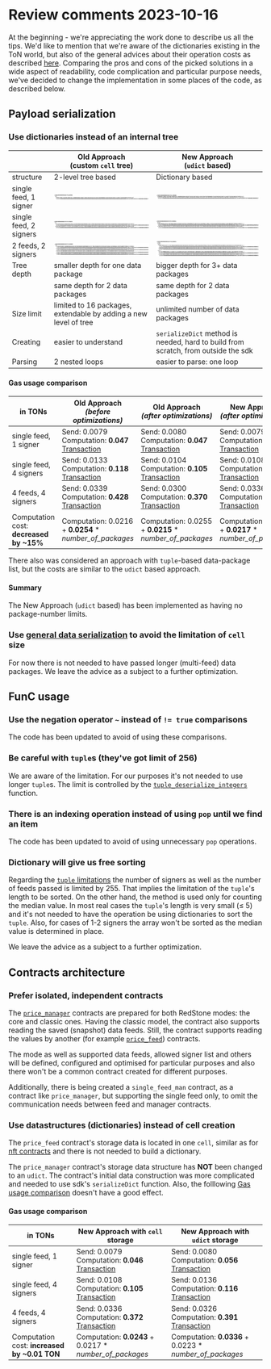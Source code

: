 # Review comments 2023-10-16

At the beginning - we're appreciating the work done to describe us all the tips. We'd like to mention that
we're aware of the dictionaries existing in the ToN world, but also of the general advices about
their operation costs as described [here](https://docs.ton.org/ko/develop/howto/fees-low-level#dictionaries).
Comparing the pros and cons of the picked solutions in a wide aspect of readability, code complication and particular
purpose needs, we've decided to change the implementation in some places of the code, as described below.

## Payload serialization

### Use dictionaries instead of an internal tree

|                        | Old Approach<br />(custom `cell` tree)                           | New Approach<br />(`udict` based)                                                  |  
|------------------------|------------------------------------------------------------------|------------------------------------------------------------------------------------|
| structure              | 2-level tree based                                               | Dictionary based                                                                   |
| single feed, 1 signer  | ![old_1x1.png](old_1x1.png)                                      | ![new_1x1.png](new_1x1.png)                                                        |
| single feed, 2 signers | ![old_1x2.png](old_1x2.png)                                      | ![new_1x2.png](new_1x2.png)                                                        |
| 2 feeds, 2 signers     | ![old_1x2.png](old_2x2.png)                                      | ![new_2x2.png](new_2x2.png)                                                        |
| Tree depth             | smaller depth for one data package                               | bigger depth for 3+ data packages                                                  |
|                        | same depth for 2 data packages                                   | same depth for 2 data packages                                                     |
| Size limit             | limited to 16 packages, extendable by adding a new level of tree | unlimited number of data packages                                                  |
| Creating               | easier to understand                                             | `serializeDict` method is needed, hard to build from scratch, from outside the sdk |
| Parsing                | 2 nested loops                                                   | easier to parse: one loop                                                          |

#### Gas usage comparison

| in TONs                                 | Old Approach<br/>*(before optimizations)*                                                                                                                             | Old Approach<br />*(after optimizations)*                                                                                                                             | New Approach     <br/>*(after optimizations*)                                                                                                                         |  
|-----------------------------------------|-----------------------------------------------------------------------------------------------------------------------------------------------------------------------|-----------------------------------------------------------------------------------------------------------------------------------------------------------------------|-----------------------------------------------------------------------------------------------------------------------------------------------------------------------|
| single feed, 1 signer                   | Send: 0.0079<br/>Computation: **0.047**<br/>[Transaction](https://testnet.tonviewer.com/transaction/226c75616240e5deae14328018dc06d06d8e6148e6cfca1cff9453b34915f7bc) | Send: 0.0080<br/>Computation: **0.047**<br/>[Transaction](https://testnet.tonviewer.com/transaction/7872df93ca57dcfa646bd96e31a7af315286bd1b8b02d24d5f65022b72045718) | Send: 0.0079<br/>Computation: **0.046**<br/>[Transaction](https://testnet.tonviewer.com/transaction/dd4b9d3001ce189fcb66fec4c004b15ec9b31f8d3a6781692b54454009959650) | |
| single feed, 4 signers                  | Send: 0.0133<br/>Computation: **0.118**<br/>[Transaction](https://testnet.tonviewer.com/transaction/7202d8ea3246c83c1a582eec0ce526eb0edaf78dfe5758c214e538e7df7aec42) | Send: 0.0104<br/>Computation: **0.105**<br/>[Transaction](https://testnet.tonviewer.com/transaction/9fe5d23b6718ff5955f10c47c71dbebf38764cf411af9bf2530a07a84296e27e) | Send: 0.0108<br/>Computation: **0.105**<br/>[Transaction](https://testnet.tonviewer.com/transaction/7cb1ed7cab5372f9c277b96747a0af48c06f6936ed8e7b729ce71eff012a138a) |
| 4 feeds, 4 signers                      | Send: 0.0339<br/>Computation: **0.428**<br/>[Transaction](https://testnet.tonviewer.com/transaction/d4c81ba8ccaded178edd2baf66761545061e39ad6697af285f6689864be97106) | Send: 0.0300<br/>Computation: **0.370**<br/>[Transaction](https://testnet.tonviewer.com/transaction/4d8d857bd5b2567349b2885c536477da1c50bc2b4b1f1c6fea3f91a3f9b2491a) | Send: 0.0336<br/>Computation: **0.372**<br/>[Transaction](https://testnet.tonviewer.com/transaction/928c69b3c45ca0e1a1fa9c7cad8673fd58997ba0fb8f9da8c9b224d1b323b570) |
| Computation cost: **decreased by ~15%** | Computation: 0.0216 + **0.0254** * *number_of_packages*                                                                                                               | Computation: 0.0255 + **0.0215** * *number_of_packages*                                                                                                               | Computation: 0.0243 + **0.0217** * *number_of_packages*                                                                                                               |

There also was considered an approach with `tuple`-based data-package list,
but the costs are similar to the `udict` based approach.

#### Summary

The New Approach (`udict` based) has been implemented as having no package-number limits.

### Use [general data serialization](https://github.com/ton-blockchain/TEPs/blob/master/text/0064-token-data-standard.md#data-serialization) to avoid the limitation of `cell` size

For now there is not needed to have passed longer (multi-feed) data packages.
We leave the advice as a subject to a further optimization.

## FunC usage

### Use the negation operator `~` instead of `!= true` comparisons

The code has been updated to avoid of using these comparisons.

### Be careful with `tuple`s (they've got limit of 256)

We are aware of the limitation. For our purposes it's not needed to use longer `tuple`s.
The limit is controlled by
the [`tuple_deserialize_integers`](https://github.com/redstone-finance/redstone-oracles-monorepo/blob/main/packages/ton-connector/contracts/redstone/tuple.fc#L109)
function.

### There is an indexing operation instead of using `pop` until we find an item

The code has been updated to avoid of using unnecessary `pop` operations.

### Dictionary will give us free sorting

Regarding the [`tuple` limitations](#be-careful-with-tuples-theyve-got-limit-of-256)
the number of signers as well as the number of feeds passed is limited by 255.
That implies the limitation of the `tuple`'s length to be sorted.
On the other hand, the method is used only for counting the median value.
In most real cases the `tuple`'s length is very small (&leq; 5) and it's not needed to have the operation be using
dictionaries to sort the `tuple`. Also, for cases of 1-2 signers the array won't be sorted as the median value is
determined in place.

We leave the advice as a subject to a further optimization.

## Contracts architecture

### Prefer isolated, independent contracts

The [`price_manager`](https://github.com/redstone-finance/redstone-oracles-monorepo/blob/main/packages/ton-connector/contracts/price_manager.fc)
contracts are prepared for both RedStone modes: the core and classic ones. Having the classic model, the contract
also supports reading the saved (snapshot) data feeds. Still, the contract supports reading the values by another
(for
example [`price_feed`](https://github.com/redstone-finance/redstone-oracles-monorepo/blob/main/packages/ton-connector/contracts/price_feed.fc))
contracts.

The mode as well as supported data feeds, allowed signer list and others will be defined, configured and optimised for
particular purposes and also there won't be a common contract created for different purposes.

Additionally, there is being created a `single_feed_man` contract, as a contract like `price_manager`, but supporting
the single feed only, to omit the communication needs between feed and manager contracts.

### Use datastructures (dictionaries) instead of cell creation

The `price_feed` contract's storage data is located in one `cell`, similar as
for [nft contracts](https://github.com/ton-blockchain/token-contract/blob/main/nft/nft-item.fc)
and there is not needed to build a dictionary.

The `price_manager` contract's storage data structure has **NOT** been changed to an `udict`.
The contract's initial data construction was more complicated and needed to use sdk's `serializeDict` function.
Also, the folllowing [Gas usage comparison](#gas-usage-comparison-1) doesn't have a good effect.

#### Gas usage comparison

| in TONs                                      | New Approach with `cell` storage                                                                                                                                      | New Approach with `udict` storage                                                                                                                                       |  
|----------------------------------------------|-----------------------------------------------------------------------------------------------------------------------------------------------------------------------|-------------------------------------------------------------------------------------------------------------------------------------------------------------------------|
| single feed, 1 signer                        | Send: 0.0079<br/>Computation: **0.046**<br/>[Transaction](https://testnet.tonviewer.com/transaction/dd4b9d3001ce189fcb66fec4c004b15ec9b31f8d3a6781692b54454009959650) | Send: 0.0080<br/>Computation: **0.056**  <br/>[Transaction](https://testnet.tonviewer.com/transaction/d1de91fe9c46dc090b16e25b8bbf84b88918800414513a9e7ff1df6f7f7f7271) |
| single feed, 4 signers                       | Send: 0.0108<br/>Computation: **0.105**<br/>[Transaction](https://testnet.tonviewer.com/transaction/7cb1ed7cab5372f9c277b96747a0af48c06f6936ed8e7b729ce71eff012a138a) | Send: 0.0136<br/>Computation: **0.116**<br/>[Transaction](https://testnet.tonviewer.com/transaction/596ac33d361d5a6cf4cb48d3f57e6899c75e258f64d90605402689828ba9c2a4)   |
| 4 feeds, 4 signers                           | Send: 0.0336<br/>Computation: **0.372**<br/>[Transaction](https://testnet.tonviewer.com/transaction/928c69b3c45ca0e1a1fa9c7cad8673fd58997ba0fb8f9da8c9b224d1b323b570) | Send: 0.0326<br/>Computation: **0.391**<br/>[Transaction](https://testnet.tonviewer.com/transaction/9b82ddae1f5828cf8dae648faa39943500c663baf806bfc5d68eed7816857762)   |
| Computation cost: **increased by ~0.01 TON** | Computation: **0.0243** + 0.0217 *            *number_of_packages*                                                                                                    | Computation: **0.0336** + 0.0223 *            *number_of_packages*                                                                                                      |
